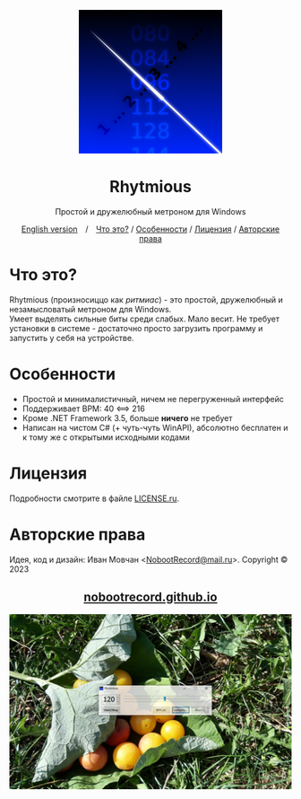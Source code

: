 <div align="center">

![Rhytmious](Stuff/Logo.png)

# Rhytmious

Простой и дружелюбный метроном для Windows

[English version](README.md)&emsp;/&emsp;[Что это?](#что-это) / [Особенности](#особенности) / [Лицензия](#лицензия) / [Авторские права](#авторские-права)

</div>

# Что это?

Rhytmious (произносиццо как _ритмиас_) - это простой, дружелюбный и незамысловатый метроном для Windows.\
Умеет выделять сильные биты среди слабых. Мало весит. Не требует установки в системе - достаточно просто загрузить программу и запустить у себя на устройстве.

# Особенности

* Простой и минималистичный, ничем не перегруженный интерфейс
* Поддерживает BPM: 40 <==> 216
* Кроме .NET Framework 3.5, больше **ничего** не требует
* Написан на чистом C# (+ чуть-чуть WinAPI), абсолютно бесплатен и к тому же с открытыми исходными кодами

# Лицензия

Подробности смотрите в файле [LICENSE.ru](LICENSE.ru).

# Авторские права

Идея, код и дизайн: Иван Мовчан &lt;NobootRecord@mail.ru&gt;. Copyright &copy; 2023

<div align="center">

## [nobootrecord.github.io](https://nobootrecord.github.io)

![Rhytmious на Windows 10](Stuff/Screenshot.png)

</div>
